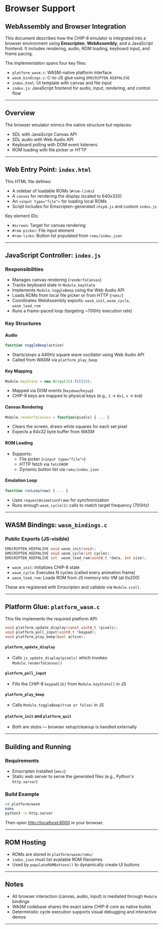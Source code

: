 # Browser Support

## WebAssembly and Browser Integration

This document describes how the CHIP-8 emulator is integrated into a browser environment using **Emscripten**, **WebAssembly**, and a JavaScript frontend. It includes rendering, audio, ROM loading, keyboard input, and frame pacing.

The implementation spans four key files:

- `platform_wasm.c`: WASM-native platform interface
- `wasm_bindings.c`: C-to-JS glue using `EMSCRIPTEN_KEEPALIVE`
- `index.html`: UI template with canvas and file input
- `index.js`: JavaScript frontend for audio, input, rendering, and control flow

---

## Overview

The browser emulator mimics the native structure but replaces:

- SDL with JavaScript Canvas API
- SDL audio with Web Audio API
- Keyboard polling with DOM event listeners
- ROM loading with file picker or HTTP

---

## Web Entry Point: `index.html`

This HTML file defines:

- A sidebar of loadable ROMs (`#rom-links`)
- A `canvas` for rendering the display (scaled to 640x320)
- An `<input type="file">` for loading local ROMs
- Script includes for Emscripten-generated `chip8.js` and custom `index.js`

Key element IDs:
- `#screen`: Target for canvas rendering
- `#rom-picker`: File input element
- `#rom-links`: Button list populated from `roms/index.json`

---

## JavaScript Controller: `index.js`

### Responsibilities

- Manages canvas rendering (`renderToCanvas`)
- Tracks keyboard state in `Module.keyState`
- Implements `Module.toggleBeep` using the Web Audio API
- Loads ROMs from local file picker or from HTTP (`roms/`)
- Coordinates WebAssembly exports: `wasm_init`, `wasm_cycle`, `wasm_load_rom`
- Runs a frame-paced loop (targeting ~700Hz execution rate)

### Key Structures

#### Audio

```js
function toggleBeep(active)
```

- Starts/stops a 440Hz square wave oscillator using Web Audio API
- Called from WASM via `platform_play_beep`

#### Key Mapping

```js
Module.keyState = new Array(16).fill(0);
```

- Mapped via DOM events (`keydown`/`keyup`)
- CHIP-8 keys are mapped to physical keys (e.g., `1` → `0x1`, `x` → `0x0`)

#### Canvas Rendering

```js
Module.renderToCanvas = function(pixels) { ... }
```

- Clears the screen, draws white squares for each set pixel
- Expects a 64x32 byte buffer from WASM

#### ROM Loading

- Supports:
  - File picker (`<input type="file">`)
  - HTTP fetch via `fetchROM`
  - Dynamic button list via `roms/index.json`

#### Emulation Loop

```js
function runLoop(now) { ... }
```

- Uses `requestAnimationFrame` for synchronization
- Runs enough `wasm_cycle(1)` calls to match target frequency (700Hz)

---

## WASM Bindings: `wasm_bindings.c`

### Public Exports (JS-visible)

```c
EMSCRIPTEN_KEEPALIVE void wasm_init(void);
EMSCRIPTEN_KEEPALIVE void wasm_cycle(int cycles);
EMSCRIPTEN_KEEPALIVE int  wasm_load_rom(uint8_t *data, int size);
```

- `wasm_init`: Initializes CHIP-8 state
- `wasm_cycle`: Executes N cycles (called every animation frame)
- `wasm_load_rom`: Loads ROM from JS memory into VM (at 0x200)

These are registered with Emscripten and callable via `Module.ccall`.

---

## Platform Glue: `platform_wasm.c`

This file implements the required platform API:

```c
void platform_update_display(const uint8_t *pixels);
void platform_poll_input(uint8_t *keypad);
void platform_play_beep(bool active);
```

#### `platform_update_display`

- Calls `js_update_display(pixels)` which invokes `Module.renderToCanvas()`

#### `platform_poll_input`

- Fills the CHIP-8 `keypad[16]` from `Module.keyState[]` in JS

#### `platform_play_beep`

- Calls `Module.toggleBeep(true or false)` in JS

#### `platform_init` and `platform_quit`

- Both are stubs — browser setup/cleanup is handled externally

---

## Building and Running

### Requirements

- Emscripten installed (`emcc`)
- Static web server to serve the generated files (e.g., Python's `http.server`)

### Build Example

```sh
cd platform/wasm
make
python3 -m http.server
```

Then open [http://localhost:8000](http://localhost:8000) in your browser.

---

## ROM Hosting

- ROMs are stored in `platform/wasm/roms/`
- `index.json` must list available ROM filenames
- Used by `populateROMButtons()` to dynamically create UI buttons

---

## Notes

- All browser interaction (canvas, audio, input) is mediated through `Module` bindings
- WASM codebase shares the exact same CHIP-8 core as native builds
- Deterministic cycle execution supports visual debugging and interactive demos

---
